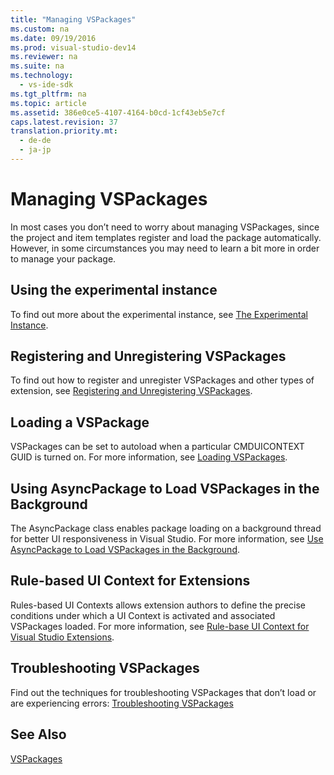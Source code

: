 ```yaml
---
title: "Managing VSPackages"
ms.custom: na
ms.date: 09/19/2016
ms.prod: visual-studio-dev14
ms.reviewer: na
ms.suite: na
ms.technology: 
  - vs-ide-sdk
ms.tgt_pltfrm: na
ms.topic: article
ms.assetid: 386e0ce5-4107-4164-b0cd-1cf43eb5e7cf
caps.latest.revision: 37
translation.priority.mt: 
  - de-de
  - ja-jp
---
```

# Managing VSPackages
In most cases you don’t need to worry about managing VSPackages, since the project and item templates register and load the package automatically. However, in some circumstances you may need to learn a bit more in order to manage your package.  
  
## Using the experimental instance  
 To find out more about the experimental instance, see [The Experimental Instance](../vs140/The-Experimental-Instance.md).  
  
## Registering and Unregistering VSPackages  
 To find out how to register and unregister VSPackages and other types of extension, see [Registering and Unregistering VSPackages](../vs140/Registering-and-Unregistering-VSPackages.md).  
  
## Loading a VSPackage  
 VSPackages can be set to autoload when a particular CMDUICONTEXT GUID is turned on. For more information, see [Loading VSPackages](../Topic/Loading%20VSPackages.md).  
  
## Using AsyncPackage to Load VSPackages in the Background  
 The AsyncPackage class enables package loading on a background thread for better UI responsiveness in Visual Studio. For more information, see [Use AsyncPackage to Load VSPackages in the Background](../Topic/How%20to:%20Use%20AsyncPackage%20to%20Load%20VSPackages%20in%20the%20Background.md).  
  
## Rule-based UI Context for Extensions  
 Rules-based UI Contexts allows extension authors to define the precise conditions under which a UI Context is activated and associated VSPackages loaded. For more information, see [Rule-base UI Context for Visual Studio Extensions](../vs140/How-to--Use-Rule-based-UI-Context-for-Visual-Studio-Extensions.md).  
  
## Troubleshooting VSPackages  
 Find out the techniques for troubleshooting VSPackages that don’t load or are experiencing errors: [Troubleshooting VSPackages](../vs140/Troubleshooting-VSPackages.md)  
  
## See Also  
 [VSPackages](../vs140/VSPackages.md)